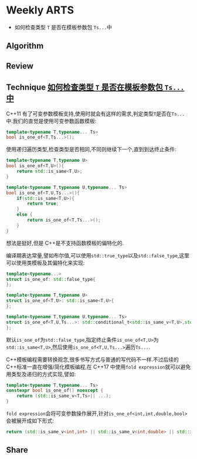 # Weekly ARTS

- 如何检查类型 `T` 是否在模板参数包 `Ts...`中

## Algorithm

## Review

## Technique [如何检查类型 `T` 是否在模板参数包 `Ts...`中](https://stackoverflow.com/questions/56720024/how-can-i-check-type-t-is-among-parameter-pack-ts-in-c)

C++11 有了可变参数模板支持,使用时就会有这样的需求,判定类型`T`是否在`Ts...`中.我们的直觉是使用可变参数函数模板:

```C++
template<typename T,typename... Ts>
bool is_one_of<T,Ts...>();
```

使用递归遍历类型,检查类型是否相同,不同则继续下一个,直到到达终止条件:

```C++
template<typename T,typename U>
bool is_one_of<T,U>(){
    return std::is_same<T,U>;
}

template<typename T,typename U,typename... Ts>
bool is_one_of<T,U,Ts...>(){
    if(std::is_same<T,U>){
        return true;
    }
    else {
        return is_one_of<T,Ts...>();
    }
}
```

想法是挺好,但是 C++是不支持函数模板的偏特化的.

编译期表达常量,譬如布尔值,可以使用`std::true_type`以及`std::false_type`,这里可以使用类模板及其偏特化来实现:

```C++
template<typename...>
struct is_one_of: std::false_type{
};

template<typename T,typename U>
struct is_one_of<T,U>: std::is_same<T,U>{
};

template<typename T,typename U,typename... Ts>
struct is_one_of<T,U,Ts...>: std::conditional_t<std::is_same_v<T,U>,std::is_same<T,U>,is_one_of<T,Ts...>>{
};
```

默认`is_one_of`为`std::false_type`,指定终止条件`is_one_of<T,U>`为`std::is_same<T,U>`,然后使用`is_one_of<T,U,Ts...>`遍历`Ts...`.

C++模板编程需要转换观念,很多书写方式与普通的写代码不一样.不过后续的 C++标准一直在增强/简化模板编程,在 C++17 中使用`fold expression`就可以避免用类型及递归的方式实现,譬如:

```C++
template<typename T,typename... Ts>
constexpr bool is_one_of() noexcept {
    return (std::is_same_v<T,Ts>|| ...);
}
```

`fold expression`会将可变参数操作展开,针对`is_one_of<int,int,double,bool>`会被展开成如下形式:

```C++
return (std::is_same_v<int,int> || std::is_same_v<int,double> || std::is_same_v<int,boool> );
```

## Share
